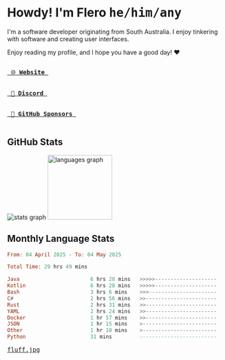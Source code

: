 # Howdy! I'm Flero <kbd>he/him/any</kbd>

I'm a software developer originating from South Australia. I enjoy tinkering with software and creating user interfaces.

Enjoy reading my profile, and I hope you have a good day! :heart:

<a href="https://flero.dev/">
    <kbd>
        <br>
        &nbsp;🌐 <strong>Website</strong>&nbsp;
        <br>
        <br>
    </kbd>
</a>

<a href="https://discord.com/users/1059375676769189938">
    <kbd>
        <br>
        &nbsp;💬 <strong>Discord</strong>&nbsp;
        <br>
        <br>
    </kbd>
</a>

<a href="https://github.com/sponsors/flerouwu">
    <kbd>
        <br>
        &nbsp;🩷 <strong>GitHub Sponsors</strong>&nbsp;
        <br>
        <br>
    </kbd>
</a>

## GitHub Stats
<!-- <p> allows it to be shown side-by-side -->
<div>
  <img src="https://github-readme-stats.vercel.app/api?hide_title=true&hide_rank=false&show_icons=true&include_all_commits=true&count_private=true&disable_animations=true&theme=github_dark&locale=en&hide_border=true&username=flerouwu" alt="stats graph"  />
  <img src="https://github-readme-stats.vercel.app/api/top-langs?locale=en&hide_title=false&langs_count=5&theme=github_dark&hide_border=true&username=flerouwu&layout=compact" alt="languages graph" height="150"  />
</div>

## Monthly Language Stats

<!--START_SECTION:waka-->

```haskell
From: 04 April 2025 - To: 04 May 2025

Total Time: 29 hrs 49 mins

Java                       6 hrs 28 mins   >>>>>--------------------   20.91 %
Kotlin                     6 hrs 28 mins   >>>>>--------------------   20.88 %
Bash                       3 hrs 6 mins    >>>----------------------   10.03 %
C#                         2 hrs 56 mins   >>-----------------------   09.49 %
Rust                       2 hrs 31 mins   >>-----------------------   08.17 %
YAML                       2 hrs 24 mins   >>-----------------------   07.79 %
Docker                     1 hr 57 mins    >>-----------------------   06.31 %
JSON                       1 hr 15 mins    >------------------------   04.04 %
Other                      1 hr 10 mins    >------------------------   03.81 %
Python                     31 mins         -------------------------   01.71 %
```

<!--END_SECTION:waka-->

<a href="https://raw.githubusercontent.com/flerouwu/flerouwu/main/fluff.jpg">
  <kbd>fluff.jpg</kbd>
</a>
